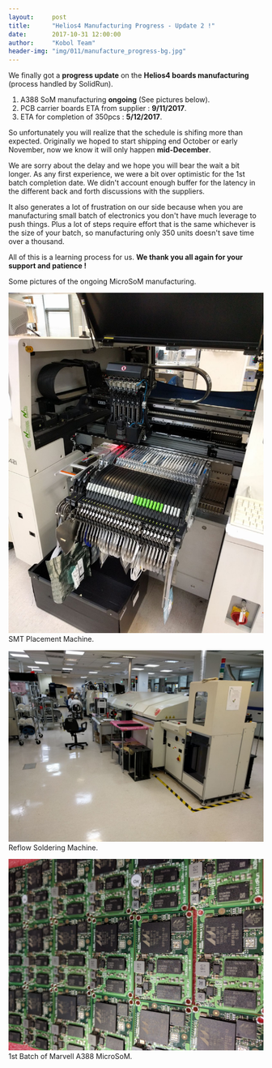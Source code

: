 ```yaml
---
layout:     post
title:      "Helios4 Manufacturing Progress - Update 2 !"
date:       2017-10-31 12:00:00
author:     "Kobol Team"
header-img: "img/011/manufacture_progress-bg.jpg"
---
```


We finally got a **progress update** on the **Helios4 boards manufacturing** (process handled by SolidRun).

1. A388 SoM manufacturing **ongoing** (See pictures below).
2. PCB carrier boards ETA from supplier : **9/11/2017**.
3. ETA for completion of 350pcs : **5/12/2017**.

So unfortunately you will realize that the schedule is shifing more than expected. Originally we hoped to start shipping end October or early November, now we know it will only happen **mid-December**.

We are sorry about the delay and we hope you will bear the wait a bit longer. As any first experience, we were a bit over optimistic for the 1st batch completion date. We didn't account enough buffer for the latency in the different back and forth discussions with the suppliers.   

It also generates a lot of frustration on our side because when you are manufacturing small batch of electronics you don't have much leverage to push things. Plus a lot of steps require effort that is the same whichever is the size of your batch, so manufacturing only 350 units doesn't save time over a thousand.

All of this is a learning process for us. **We thank you all again for your support and patience !**

Some pictures of the ongoing MicroSoM manufacturing.

![SoM Manufacturing](/img/011/som1.jpeg) SMT Placement Machine.

![SoM Manufacturing](/img/011/som2.jpeg) Reflow Soldering Machine.

![SoM Manufacturing](/img/011/som3.jpeg) 1st Batch of Marvell A388 MicroSoM.
